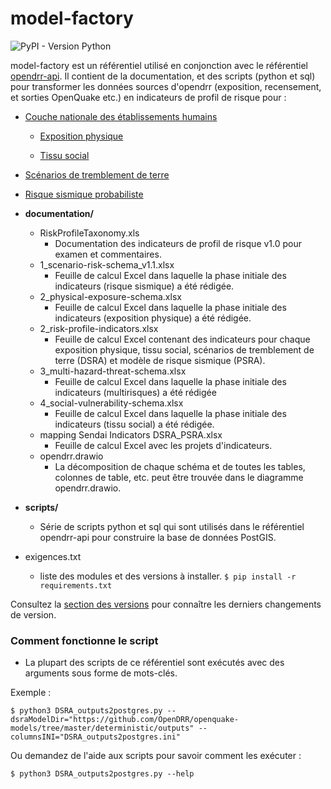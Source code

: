 # model-factory
![PyPI - Version Python](https://img.shields.io/pypi/pyversions/openquake.engine)

model-factory est un référentiel utilisé en conjonction avec le référentiel [opendrr-api](https://github.com/OpenDRR/opendrr-api).
Il contient de la documentation, et des scripts (python et sql) pour transformer les données sources d'opendrr (exposition, recensement, et sorties OpenQuake etc.) en indicateurs de profil de risque pour :

 - [Couche nationale des établissements humains](https://github.com/OpenDRR/national-human-settlement) 

	- [Exposition physique](https://github.com/OpenDRR/national-human-settlement/tree/main/physical-exposure)

	- [Tissu social](https://github.com/OpenDRR/national-human-settlement/tree/main/social-fabric)
- [Scénarios de tremblement de terre](https://github.com/OpenDRR/earthquake-scenarios) 
- [Risque sismique probabiliste](https://github.com/OpenDRR/seismic-risk-model)


- **documentation/**
	 - RiskProfileTaxonomy.xls
		 - Documentation des indicateurs de profil de risque v1.0 pour examen et commentaires.
	- 1_scenario-risk-schema_v1.1.xlsx
		- Feuille de calcul Excel dans laquelle la phase initiale des indicateurs (risque sismique) a été rédigée.
	- 2_physical-exposure-schema.xlsx
		- Feuille de calcul Excel dans laquelle la phase initiale des indicateurs (exposition physique) a été rédigée.
	- 2_risk-profile-indicators.xlsx
		- Feuille de calcul Excel contenant des indicateurs pour chaque exposition physique, tissu social, scénarios de tremblement de terre (DSRA) et modèle de risque sismique (PSRA).
	- 3_multi-hazard-threat-schema.xlsx
		- Feuille de calcul Excel dans laquelle la phase initiale des indicateurs (multirisques) a été rédigée
	- 4_social-vulnerability-schema.xlsx
		- Feuille de calcul Excel dans laquelle la phase initiale des indicateurs (tissu social) a été rédigée.
	- mapping Sendai Indicators DSRA_PSRA.xlsx
		- Feuille de calcul Excel avec les projets d'indicateurs.
	- opendrr.drawio
		- La décomposition de chaque schéma et de toutes les tables, colonnes de table, etc. peut être trouvée dans le diagramme opendrr.drawio.
- **scripts/**
	- Série de scripts python et sql qui sont utilisés dans le référentiel opendrr-api pour construire la base de données PostGIS.
- exigences.txt
	- liste des modules et des versions à installer.  `$ pip install -r requirements.txt`

Consultez la [section des versions](https://github.com/OpenDRR/model-factory/releases) pour connaître les derniers changements de version.


### Comment fonctionne le script
- La plupart des scripts de ce référentiel sont exécutés avec des arguments sous forme de mots-clés.

Exemple :
```
$ python3 DSRA_outputs2postgres.py --dsraModelDir="https://github.com/OpenDRR/openquake-models/tree/master/deterministic/outputs" --columnsINI="DSRA_outputs2postgres.ini"
```
Ou demandez de l'aide aux scripts pour savoir comment les exécuter :
```
$ python3 DSRA_outputs2postgres.py --help